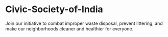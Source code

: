 # Civic-Society-of-India
Join our initiative to combat improper waste disposal, prevent littering, and make our neighborhoods cleaner and healthier for everyone.
